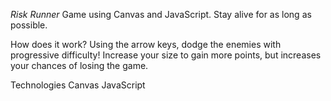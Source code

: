 *Risk Runner*
Game using Canvas and JavaScript. Stay alive for as long as possible.

How does it work?
Using the arrow keys, dodge the enemies with progressive difficulty! 
Increase your size to gain more points, but increases your chances of losing the game.

Technologies
Canvas
JavaScript
